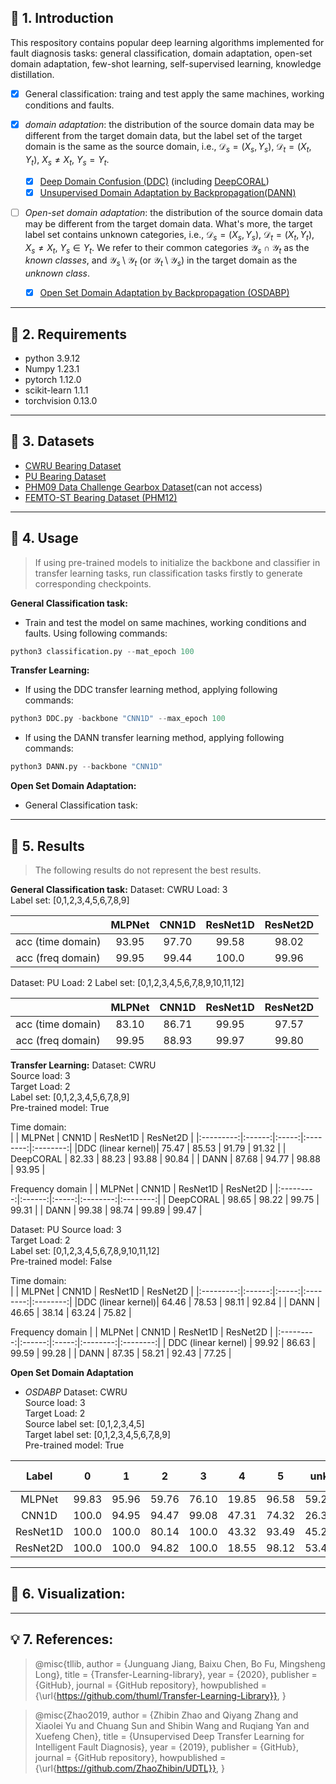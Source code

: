## :book: 1. Introduction
This respository contains popular deep learning algorithms implemented for fault diagnosis tasks: general classification, domain adaptation, open-set domain adaptation, few-shot learning, self-supervised learning, knowledge distillation.

- [x] General classification: traing and test apply the same machines, working conditions and faults.

- [x] *domain adaptation*: the distribution of the source domain data may be different from the target domain data, but the label set of the target domain is the same as the source domain, i.e., $\mathcal{D} _{s}=(X_s,Y_s)$, $\mathcal{D} _{t}=(X_t,Y_t)$, $X_s \ne X_t$, $Y_s = Y_t$.
  - [x] [Deep Domain Confusion (DDC)](https://arxiv.org/pdf/1412.3474.pdf) (including [DeepCORAL](https://arxiv.org/abs/1607.01719))
  - [x] [Unsupervised Domain Adaptation by Backpropagation(DANN)](http://proceedings.mlr.press/v37/ganin15.pdf)

- [ ] *Open-set domain adaptation*: the distribution of the source domain data may be different from the target domain data. What's more, the target label set contains unknown categories, i.e., $\mathcal{D} _{s}=(X_s,Y_s)$, $\mathcal{D} _{t}=(X_t,Y_t)$, $X_s \ne X_t$, $Y_s \in Y_t$. We refer to their common categories $\mathcal{Y}_s\cap \mathcal{Y}_t$ as the *known classes*, and $\mathcal{Y}_s\setminus \mathcal{Y}_t$ (or $\mathcal{Y}_t\setminus \mathcal{Y}_s$) in the target domain as the *unknown class*.
  - [x] [Open Set Domain Adaptation by Backpropagation (OSDABP)](http://openaccess.thecvf.com/content_ECCV_2018/papers/Kuniaki_Saito_Adversarial_Open_Set_ECCV_2018_paper.pdf)


---
## :wrench: 2. Requirements
- python 3.9.12
- Numpy 1.23.1
- pytorch 1.12.0
- scikit-learn 1.1.1
- torchvision 0.13.0

---
## :handbag: 3. Datasets
- [CWRU Bearing Dataset](https://engineering.case.edu/bearingdatacenter/welcome)
- [PU Bearing Dataset](https://mb.uni-paderborn.de/kat/forschung/datacenter/bearing-datacenter/)
- [PHM09 Data Challenge Gearbox Dataset](https://phmsociety.org/data-analysis-competition/)(can not access)
- [FEMTO-ST Bearing Dataset (PHM12)](https://github.com/Lucky-Loek/ieee-phm-2012-data-challenge-dataset)

---
## :pencil: 4. Usage
> If using pre-trained models to initialize the backbone and classifier in transfer learning tasks, run classification tasks firstly to generate corresponding checkpoints.

**General Classification task:**
- Train and test the model on same machines, working conditions and faults. Using following commands:
```python
python3 classification.py --mat_epoch 100
```

**Transfer Learning:**
- If using the DDC transfer learning method, applying following commands:
```python
python3 DDC.py -backbone "CNN1D" --max_epoch 100
```
- If using the DANN transfer learning method, applying following commands:
```python
python3 DANN.py --backbone "CNN1D"
```

**Open Set Domain Adaptation:**
- General Classification task:

---
## :flashlight: 5. Results
> The following results do not represent the best results.

**General Classification task:**
Dataset: CWRU
Load: 3  
Label set: [0,1,2,3,4,5,6,7,8,9]  

|                 | MLPNet | CNN1D | ResNet1D | ResNet2D |
|:---------------:|:------:|:-----:|:--------:|:--------:|
|acc (time domain)|  93.95 | 97.70 |   99.58  |   98.02  |
|acc (freq domain)|  99.95 | 99.44 |   100.0  |   99.96  |

Dataset: PU
Load: 2
Label set: [0,1,2,3,4,5,6,7,8,9,10,11,12]

|                 | MLPNet | CNN1D | ResNet1D | ResNet2D |
|:---------------:|:------:|:-----:|:--------:|:--------:|
|acc (time domain)|  83.10 | 86.71 |   99.95  |   97.57  |
|acc (freq domain)|  99.95 | 88.93 |   99.97  |   99.80  |

**Transfer Learning:**
Dataset: CWRU  
Source load: 3  
Target Load: 2  
Label set: [0,1,2,3,4,5,6,7,8,9]  
Pre-trained model: True  

Time domain:  
|           | MLPNet | CNN1D | ResNet1D | ResNet2D |
|:---------:|:------:|:-----:|:--------:|:--------:|
|DDC (linear kernel)|  75.47 | 85.53 |   91.79  |   91.32  |
| DeepCORAL |  82.33 | 88.23 |   93.88  |   90.84  |
|    DANN   |  87.68 | 94.77 |   98.88  |   93.95  |

Frequency domain
|           | MLPNet | CNN1D | ResNet1D | ResNet2D |
|:---------:|:------:|:-----:|:--------:|:--------:|
| DeepCORAL |  98.65 | 98.22 |   99.75  |   99.31  |
|    DANN   |  99.38 | 98.74 |   99.89  |   99.47  |

Dataset: PU
Source load: 3  
Target Load: 2  
Label set: [0,1,2,3,4,5,6,7,8,9,10,11,12]  
Pre-trained model: False

Time domain:  
|           | MLPNet | CNN1D | ResNet1D | ResNet2D |
|:---------:|:------:|:-----:|:--------:|:--------:|
|DDC (linear kernel)| 64.46  | 78.53 | 98.11  |  92.84 |
|    DANN   | 46.65  | 38.14 |  63.24  |  75.82   |

Frequency domain
|           | MLPNet | CNN1D | ResNet1D | ResNet2D |
|:---------:|:------:|:-----:|:--------:|:--------:|
| DDC (linear kernel) |  99.92 | 86.63 |   99.59  |   99.28  |
|    DANN   |  87.35 | 58.21 |  92.43  |   77.25  |

**Open Set Domain Adaptation**
- *OSDABP*
Dataset: CWRU  
Source load: 3  
Target Load: 2  
Source label set: [0,1,2,3,4,5]  
Target label set: [0,1,2,3,4,5,6,7,8,9]  
Pre-trained model: True  

|   Label  |   0   |   1   |   2   |   3   |   4   |   5   |  unk  | All   | Only known |
|:--------:|:-----:|:-----:|:-----:|:-----:|:-----:|:-----:|:-----:|-------|------------|
|  MLPNet  | 99.83 | 95.96 | 59.76 | 76.10 | 19.85 | 96.58 | 59.21 | 70.21 | 75.99      |
|   CNN1D  | 100.0 | 94.95 | 94.47 | 99.08 | 47.31 | 74.32 | 26.36 | 61.75 | 85.35      |
| ResNet1D | 100.0 | 100.0 | 80.14 | 100.0 | 43.32 | 93.49 | 45.22 | 70.04 | 86.58      |
| ResNet2D | 100.0 | 100.0 | 94.82 | 100.0 | 18.55 | 98.12 | 53.42 | 72.95 | 85.96      |

---
## :triangular_ruler: 6. Visualization:


---
## :bulb: 7. References:

> @misc{tllib,
    author = {Junguang Jiang, Baixu Chen, Bo Fu, Mingsheng Long},
    title = {Transfer-Learning-library},
    year = {2020},
    publisher = {GitHub},
    journal = {GitHub repository},
    howpublished = {\url{https://github.com/thuml/Transfer-Learning-Library}},
}

> @misc{Zhao2019,
author = {Zhibin Zhao and Qiyang Zhang and Xiaolei Yu and Chuang Sun and Shibin Wang and Ruqiang Yan and Xuefeng Chen},
title = {Unsupervised Deep Transfer Learning for Intelligent Fault Diagnosis},
year = {2019},
publisher = {GitHub},
journal = {GitHub repository},
howpublished = {\url{https://github.com/ZhaoZhibin/UDTL}},
}


